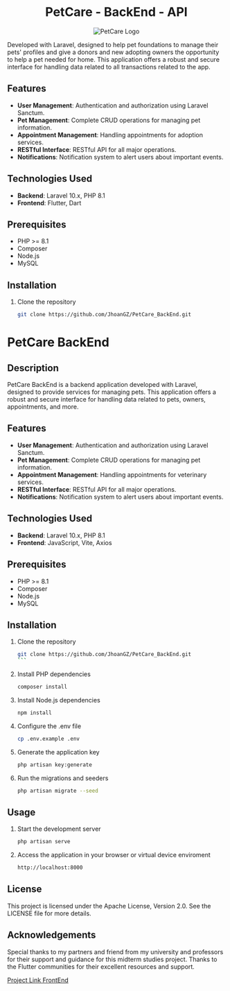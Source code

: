 <h1 align="center"><strong>PetCare - BackEnd - API</strong></h1>

<p align="center">
  <img src="https://github.com/JhoanGZ/PetCare_FrontEnd/blob/main/assets/images/logo_petcare.png?raw=true" alt="PetCare Logo" />
</p>

Developed with Laravel, designed to help pet foundations to manage their pets' profiles and give a donors and new adopting owners the opportunity to help a pet needed for home.
This application offers a robust and secure interface for handling data related to all transactions related to the app.

## Features

-   **User Management**: Authentication and authorization using Laravel Sanctum.
-   **Pet Management**: Complete CRUD operations for managing pet information.
-   **Appointment Management**: Handling appointments for adoption services.
-   **RESTful Interface**: RESTful API for all major operations.
-   **Notifications**: Notification system to alert users about important events.

## Technologies Used

-   **Backend**: Laravel 10.x, PHP 8.1
-   **Frontend**: Flutter, Dart 

## Prerequisites

-   PHP >= 8.1
-   Composer
-   Node.js
-   MySQL

## Installation

1. Clone the repository
    ```sh
    git clone https://github.com/JhoanGZ/PetCare_BackEnd.git
    ```

# PetCare BackEnd

## Description

PetCare BackEnd is a backend application developed with Laravel, designed to provide services for managing pets. This application offers a robust and secure interface for handling data related to pets, owners, appointments, and more.

## Features

-   **User Management**: Authentication and authorization using Laravel Sanctum.
-   **Pet Management**: Complete CRUD operations for managing pet information.
-   **Appointment Management**: Handling appointments for veterinary services.
-   **RESTful Interface**: RESTful API for all major operations.
-   **Notifications**: Notification system to alert users about important events.

## Technologies Used

-   **Backend**: Laravel 10.x, PHP 8.1
-   **Frontend**: JavaScript, Vite, Axios

## Prerequisites

-   PHP >= 8.1
-   Composer
-   Node.js
-   MySQL

## Installation

1. Clone the repository

    ````sh
    git clone https://github.com/JhoanGZ/PetCare_BackEnd.git
    ```

2. Install PHP dependencies

    ```sh
    composer install
    ```

3. Install Node.js dependencies

    ```sh
    npm install
    ```

4. Configure the .env file

    ```sh
    cp .env.example .env
    ```

5. Generate the application key
    ```sh
    php artisan key:generate
    ```
6. Run the migrations and seeders
    ```sh
    php artisan migrate --seed
    ```

## Usage

1. Start the development server
    ```sh
    php artisan serve
    ```
2. Access the application in your browser or virtual device enviroment
    ```sh
    http://localhost:8000
    ```

## License

This project is licensed under the Apache License, Version 2.0. See the LICENSE file for more details.

## Acknowledgements

Special thanks to my partners and friend from my university and professors for their support and guidance for this midterm studies project.
Thanks to the Flutter communities for their excellent resources and support.

[Project Link FrontEnd](https://github.com/JhoanGZ/PetCare_FrontEnd)
